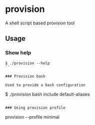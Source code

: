 # provision

A shell script based provision tool

## Usage

### Show help
```
$ ./provision --help
``

### Provision bash

Used to provide a bash configuration

```
$ ./provision bash include default-aliases
```

### Using provision profile
```
provision --profile minimal
```